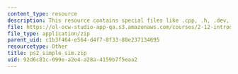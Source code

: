 ```yaml
---
content_type: resource
description: This resource contains special files like .cpp, .h, .dev, .psd, .wav.
file: https://ol-ocw-studio-app-qa.s3.amazonaws.com/courses/2-12-introduction-to-robotics-fall-2005/92d6c81c099ea2e4a28a4159b7f5eaa2_ps2_simple_sim.zip
file_type: application/zip
parent_uid: c1b3f464-e564-d4f7-8f33-88e237134695
resourcetype: Other
title: ps2_simple_sim.zip
uid: 92d6c81c-099e-a2e4-a28a-4159b7f5eaa2
---
```

